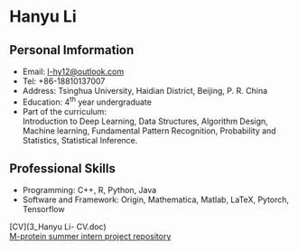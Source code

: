 # Hanyu Li

## Personal Imformation
- Email: l-hy12@outlook.com
- Tel: +86-18810137007
- Address: Tsinghua University, Haidian District, Beijing, P. R. China
- Education: 4<sup>th</sup> year undergraduate
- Part of the curriculum:   
Introduction to Deep Learning, Data Structures, Algorithm Design, Machine learning, Fundamental Pattern Recognition, Probability and Statistics, Statistical Inference.

## Professional Skills	
- Programming: C++, R, Python, Java
- Software and Framework: Origin, Mathematica, Matlab, LaTeX, Pytorch, Tensorflow

[CV](3_Hanyu Li- CV.doc)  
[M-protein summer intern project repository](https://github.com/Adamli12/M-protein)
